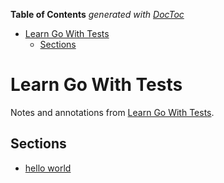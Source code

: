<!-- START doctoc generated TOC please keep comment here to allow auto update -->
<!-- DON'T EDIT THIS SECTION, INSTEAD RE-RUN doctoc TO UPDATE -->
**Table of Contents**  *generated with [DocToc](https://github.com/thlorenz/doctoc)*

- [Learn Go With Tests](#learn-go-with-tests)
  - [Sections](#sections)

<!-- END doctoc generated TOC please keep comment here to allow auto update -->

# Learn Go With Tests

<!-- DOCTOC SKIP -->

Notes and annotations from [Learn Go With Tests](https://quii.gitbook.io/learn-go-with-tests).

## Sections

- [hello world](./01-hello-world/README.md)
